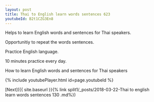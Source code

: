 ```yaml
---
layout: post
title: Thai to English learn words sentences 623 
youtubeId: B2t1CZG3En8
---
```

 
 
Helps to learn English words and sentences for Thai speakers.

Opportunitiy to repeat the words sentences. 

Practice English language. 
 
10 minutes practice every day. 
 
How to learn English words and sentences for Thai speakers 
 
{% include youtubePlayer.html id=page.youtubeId %}
 
 
[Next]({{ site.baseurl }}{% link  split1/_posts/2018-03-22-Thai to english learn words sentences 130 .md%})
 
